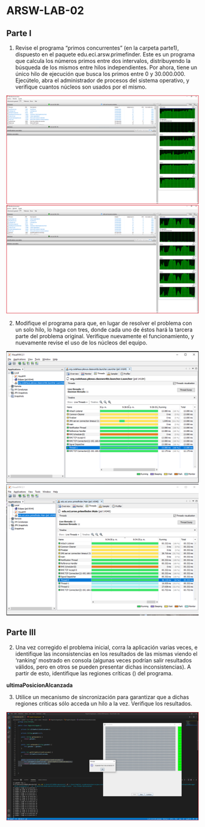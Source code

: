 # ARSW-LAB-02

## Parte I
1. Revise el programa “primos concurrentes” (en la carpeta parte1), dispuesto en el paquete edu.eci.arsw.primefinder. Este es un programa que calcula los números primos entre dos intervalos, distribuyendo la búsqueda de los mismos entre hilos independientes. Por ahora, tiene un único hilo de ejecución que busca los primos entre 0 y 30.000.000. Ejecútelo, abra el administrador de procesos del sistema operativo, y verifique cuantos núcleos son usados por el mismo.

![Imagen1](/img/img1.png)
![Imagen2](/img/img2.png)

2. Modifique el programa para que, en lugar de resolver el problema con un solo hilo, lo haga con tres, donde cada uno de éstos hará la tarcera parte del problema original. Verifique nuevamente el funcionamiento, y nuevamente revise el uso de los núcleos del equipo.

![Imagen3](/img/Parte1_1Threads.png)
![Imagen4](/img/Parte1_3Threads.png)

## Parte III

2. Una vez corregido el problema inicial, corra la aplicación varias veces, e identifique las inconsistencias en los resultados de las mismas viendo el ‘ranking’ mostrado en consola (algunas veces podrían salir resultados válidos, pero en otros se pueden presentar dichas inconsistencias). A partir de esto, identifique las regiones críticas () del programa.

**ultimaPosicionAlcanzada**

3. Utilice un mecanismo de sincronización para garantizar que a dichas regiones críticas sólo acceda un hilo a la vez. Verifique los resultados.

![Imagen5](/img/img3.png)
